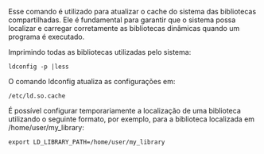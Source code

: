 Esse comando é utilizado para atualizar o cache do sistema das bibliotecas compartilhadas. Ele é fundamental para garantir que o sistema possa localizar e carregar corretamente as bibliotecas dinâmicas quando um programa é executado.

Imprimindo todas as bibliotecas utilizadas pelo sistema:

	ldconfig -p |less

O comando ldconfig atualiza as configurações em:

	/etc/ld.so.cache

É possível configurar temporariamente a localização de uma biblioteca utilizando o seguinte formato, por exemplo, para a biblioteca localizada em /home/user/my_library:

    export LD_LIBRARY_PATH=/home/user/my_library
